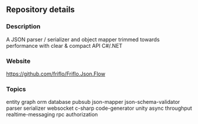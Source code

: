 
## Repository details

### Description
A JSON parser / serializer and object mapper trimmed towards performance with clear & compact API C#/.NET

### Website
https://github.com/friflo/Friflo.Json.Flow

### Topics

entity graph orm database pubsub json-mapper json-schema-validator parser serializer  websocket c-sharp code-generator unity async throughput realtime-messaging rpc authorization